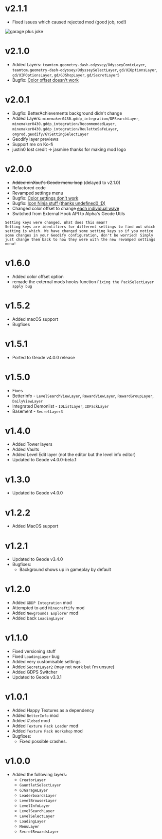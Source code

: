 # v2.1.1

- Fixed issues which caused rejected mod (good job, rod!)

![garage plus joke](omgrod.geodify/changelog1.png)

# v2.1.0

- Added Layers: `teamtcm.geometry-dash-odyssey/OdysseyComicLayer`, `teamtcm.geometry-dash-odyssey/OdysseySelectLayer`, `gd/UIOptionsLayer`, `gd/UIPOptionsLayer`, `gd/GJShopLayer`, `gd/SecretLayer5`
- Bugfix: [Color offset doesn't work](https://github.com/OmgRod/Geodify/issues/20)

# v2.0.1

- Bugfix: BetterAchievements background didn't change
- Added Layers: `minemaker0430.gddp_integration/DPSearchLayer`, `minemaker0430.gddp_integration/RecommendedLayer`, `minemaker0430.gddp_integration/RouletteSafeLayer`, `omgrod.geodify/GYSettingSelectLayer`
- Geodify layer previews
- Support me on Ko-fi
- justin0 lost credit -> jasmine thanks for making mod logo

# v2.0.0

- ~~Added ninXout's Geode menu loop~~ (delayed to v2.1.0)
- Refactored code
- Revamped settings menu
- Bugfix: [Color settings don't work](https://github.com/OmgRod/Geodify/issues/11)
- Bugfix: [Icon Ninja stuff (thanks undefined0 :D)](https://github.com/OmgRod/Geodify/issues/14)
- Changed color offset to change [each individual wave](https://github.com/OmgRod/Geodify/issues/13)
- Switched from External Hook API to Alpha's Geode Utils

```
Setting keys were changed. What does this mean?
Setting keys are identifiers for different settings to find out which setting is which. We have changed some setting keys so if you notice some changes in your Geodify configuration, don't be worried! Simply just change them back to how they were with the new revamped settings menu!
```

# v1.6.0

- Added color offset option
- remade the external mods hooks function `Fixing the PackSelectLayer apply bug`

# v1.5.2

- Added macOS support
- Bugfixes

# v1.5.1

- Ported to Geode v4.0.0 release

# v1.5.0

- Fixes
- BetterInfo - `LevelSearchViewLayer`, `RewardViewLayer`, `RewardGroupLayer`, `DailyViewLayer`
- Integrated Demonlist - `IDListLayer`, `IDPackLayer`
- Basement - `SecretLayer3`

# v1.4.0

- Added Tower layers
- Added Vaults
- Added Level Edit layer (not the editor but the level info editor)
- Updated to Geode v4.0.0-beta.1

# v1.3.0

- Updated to Geode v4.0.0

# v1.2.2

- Added MacOS support

# v1.2.1

- Updated to Geode v3.4.0
- Bugfixes:
    - Background shows up in gameplay by default

# v1.2.0

- Added `GDDP Integration` mod
- Attempted to add `Minecraftify` mod
- Added `Newgrounds Explorer` mod
- Added back `LoadingLayer`

# v1.1.0

- Fixed versioning stuff
- Fixed `LoadingLayer` bug
- Added very customisable settings
- Added `SecretLayer2` (may not work but i'm unsure)
- Added GDPS Switcher
- Updated to Geode v3.3.1

# v1.0.1

- Added Happy Textures as a dependency
- Added `BetterInfo` mod
- Added `Globed` mod
- Added `Texture Pack Loader` mod
- Added `Texture Pack Workshop` mod
- Bugfixes:
    - Fixed possible crashes.

# v1.0.0

- Added the following layers:
    - `CreatorLayer`
    - `GauntletSelectLayer`
    - `GJGarageLayer`
    - `LeaderboardsLayer`
    - `LevelBrowserLayer`
    - `LevelInfoLayer`
    - `LevelSearchLayer`
    - `LevelSelectLayer`
    - `LoadingLayer`
    - `MenuLayer`
    - `SecretRewardsLayer`